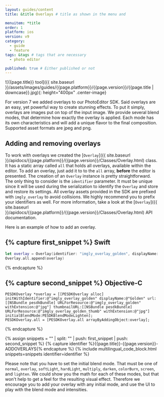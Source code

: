 ```yaml
---
layout: guides/content
title: &title Overlays # title as shown in the menu and

menuitem: *title
order: 1
platform: ios
version: v9
category:
  - guide
  - feature
tags: &tags # tags that are necessary
  - photo editor

published: true # Either published or not
---
```


![{{page.title}} tool]({{ site.baseurl }}/assets/images/guides/{{page.platform}}/{{page.version}}/{{page.title | downcase}}.jpg){: height="400px" .center-image}

For version 7 we added overlays to our PhotoEditor SDK. Said overlays are an easy, yet powerful way to create stunning effects.
To put it simply, overlays are images put on top of the input image.
We provide several blend modes, that determine how exactly the overlay is applied.
Each mode has its own characteristics and will add a unique flavor to the final composition.
Supported asset formats are jpeg and png.

## Adding and removing overlays

To work with overlays we created the [`Overlay`]({{ site.baseurl }}/apidocs/{{page.platform}}/{{page.version}}/Classes/Overlay.html) class. It has a static array called `all` that holds all overlays, available within the editor. To add an overlay, just add it to to the `all` array, **before** the editor is presented.
The creation of an `Overlay` instance is pretty straightforward.
The only thing to consider is the `identifier` parameter. It must be unique since it will be used during
the serialization to identify the `Overlay` and store and restore its settings.
All overlay assets provided in the SDK are prefixed with `imgly_overlay` to avoid collisions.
We highly recommend you to prefix your identifiers as well. For more information, take a look at the [`Overlay`]({{ site.baseurl }}/apidocs/{{page.platform}}/{{page.version}}/Classes/Overlay.html) API documentation.

Here is an example of how to add an overlay.

{% capture first_snippet %}
Swift
---
```swift
let overlay = Overlay(identifier: "imgly_overlay_golden", displayName: "Golden".localized, url: Bundle.pesdkBundle.url(forResource: "imgly_overlay_golden", withExtension: "jpg"), thumbnailURL: Bundle.pesdkBundle.url(forResource: "imgly_overlay_golden_thumb", withExtension: "jpg"), initialBlendMode: .lighten)
Overlay.all.append(overlay)
```
{% endcapture %}

{% capture second_snippet %}
Objective-C
---
```objc
PESDKOverlay *overlay = [[PESDKOverlay alloc] initWithIdentifier:@"imgly_overlay_golden" displayName:@"Golden" url:[[NSBundle pesdkBundle] URLForResource:@"imgly_overlay_golden" withExtension:@"jpg"] thumbnailURL:[[NSBundle pesdkBundle] URLForResource:@"imgly_overlay_golden_thumb" withExtension:@"jpg"] initialBlendMode:PESDKBlendModeLighten];
PESDKOverlay.all = [PESDKOverlay.all arrayByAddingObject:overlay];
```
{% endcapture %}

{% assign snippets = "" | split: "" | push: first_snippet | push: second_snippet %}
{% capture identifier %}{{page.title}}-{{page.version}}-ADDOVERLAYS{% endcapture %}
{% include multilingual_code_block.html snippets=snippets identifier=identifier %}

Please note that you have to set the initial blend mode. That must be one of `normal`, `overlay`, `softLight`, `hardLight`, `multiply`, `darken`, `colorBurn`, `screen`, and `lighten`.
We could show you the math for each of these modes, but that won't help to get a feel for the resulting visual effect. Therefore we encourage you to add your overlay
with any initial mode, and use the UI to play with the blend mode and intensities.
